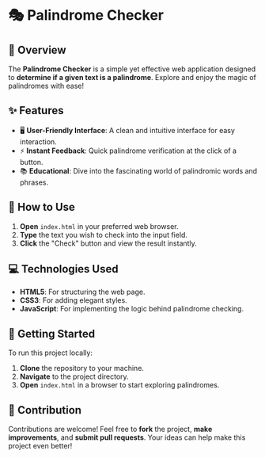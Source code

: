 # 🎭 **Palindrome Checker**

## 🌟 **Overview**
The **Palindrome Checker** is a simple yet effective web application designed to **determine if a given text is a palindrome**. Explore and enjoy the magic of palindromes with ease!

## ✨ **Features**
- 🖥 **User-Friendly Interface**: A clean and intuitive interface for easy interaction.
- ⚡ **Instant Feedback**: Quick palindrome verification at the click of a button.
- 📚 **Educational**: Dive into the fascinating world of palindromic words and phrases.

## 🚀 **How to Use**
1. **Open** `index.html` in your preferred web browser.
2. **Type** the text you wish to check into the input field.
3. **Click** the "Check" button and view the result instantly.

## 💻 **Technologies Used**
- **HTML5**: For structuring the web page.
- **CSS3**: For adding elegant styles.
- **JavaScript**: For implementing the logic behind palindrome checking.

## 📌 **Getting Started**
To run this project locally:
1. **Clone** the repository to your machine.
2. **Navigate** to the project directory.
3. **Open** `index.html` in a browser to start exploring palindromes.

## 🤝 **Contribution**
Contributions are welcome! Feel free to **fork** the project, **make improvements**, and **submit pull requests**. Your ideas can help make this project even better!
